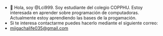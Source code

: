- 👋 Hola, soy @Lci999. Soy estudiante del colegio COPPHU. Estoy interesada en aprender sobre programación de computadoras. Actualmente estoy aprendiendo las bases de la progamación.
- Si te interesa contactarme puedes hacerlo mediante el siguiente correo:
- miigachalife035@gmail.com

<!---
Lci999/Lci999 is a ✨ special ✨ repository because its `README.md` (this file) appears on your GitHub profile.
You can click the Preview link to take a look at your changes.
--->
